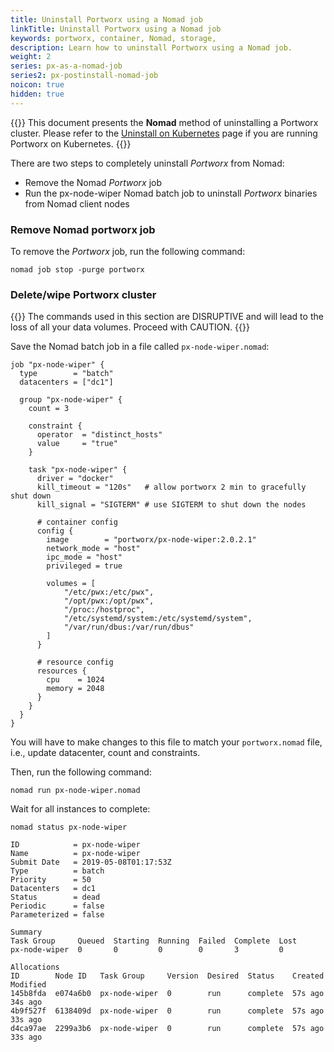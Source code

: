 ```yaml
---
title: Uninstall Portworx using a Nomad job
linkTitle: Uninstall Portworx using a Nomad job
keywords: portworx, container, Nomad, storage,
description: Learn how to uninstall Portworx using a Nomad job.
weight: 2
series: px-as-a-nomad-job
series2: px-postinstall-nomad-job
noicon: true
hidden: true
---
```


{{<info>}}
This document presents the **Nomad** method of uninstalling a Portworx cluster. Please refer to the [Uninstall on Kubernetes](/portworx-install-with-kubernetes/operate-and-maintain-on-kubernetes/uninstall/) page if you are running Portworx on Kubernetes.
{{</info>}}


There are two steps to completely uninstall _Portworx_ from Nomad:

- Remove the Nomad _Portworx_ job
- Run the px-node-wiper Nomad batch job to uninstall _Portworx_ binaries from Nomad client nodes

### Remove Nomad portworx job

To remove the _Portworx_ job, run the following command:

```
nomad job stop -purge portworx
```

### Delete/wipe Portworx cluster

{{<info>}}
The commands used in this section are DISRUPTIVE and will lead to the loss of all your data volumes. Proceed with CAUTION.
{{</info>}}

Save the Nomad batch job in a file called `px-node-wiper.nomad`:

```text
job "px-node-wiper" {
  type        = "batch"
  datacenters = ["dc1"]

  group "px-node-wiper" {
    count = 3

    constraint {
      operator  = "distinct_hosts"
      value     = "true"
    }

    task "px-node-wiper" {
      driver = "docker"
      kill_timeout = "120s"   # allow portworx 2 min to gracefully shut down
      kill_signal = "SIGTERM" # use SIGTERM to shut down the nodes

      # container config
      config {
        image        = "portworx/px-node-wiper:2.0.2.1"
        network_mode = "host"
        ipc_mode = "host"
        privileged = true

        volumes = [
            "/etc/pwx:/etc/pwx",
            "/opt/pwx:/opt/pwx",
            "/proc:/hostproc",
            "/etc/systemd/system:/etc/systemd/system",
            "/var/run/dbus:/var/run/dbus"
        ]
      }

      # resource config
      resources {
        cpu    = 1024
        memory = 2048
      }
    }
  }
}
```

You will have to make changes to this file to match your `portworx.nomad` file, i.e., update datacenter, count and constraints.

Then, run the following command:

```text
nomad run px-node-wiper.nomad
```

Wait for all instances to complete:

```text
nomad status px-node-wiper
```

```output
ID            = px-node-wiper
Name          = px-node-wiper
Submit Date   = 2019-05-08T01:17:53Z
Type          = batch
Priority      = 50
Datacenters   = dc1
Status        = dead
Periodic      = false
Parameterized = false

Summary
Task Group     Queued  Starting  Running  Failed  Complete  Lost
px-node-wiper  0       0         0        0       3         0

Allocations
ID        Node ID   Task Group     Version  Desired  Status    Created  Modified
145b8fda  e074a6b0  px-node-wiper  0        run      complete  57s ago  34s ago
4b9f527f  6138409d  px-node-wiper  0        run      complete  57s ago  33s ago
d4ca97ae  2299a3b6  px-node-wiper  0        run      complete  57s ago  33s ago
```
